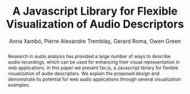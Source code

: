 --- 
  title: "A Javascript Library for Flexible Visualization of Audio Descriptors" 
  abstract: "Research in audio analysis has provided a large number of ways to describe audio recordings, which can be used for enhancing their visual representation in web applications. In this paper we present fav.js, a Javascript library for flexible visualization of audio descriptors. We explain the proposed design and demonstrate its potential for web audio applications through several visualization examples." 
  address: "Berlin" 
  author: "Anna Xambó, Pierre Alexandre Tremblay, Gerard Roma, Owen Green" 
  booktitle: "Proceedings of the International Web Audio Conference" 
  editor: "Jan Monschke, Christoph Guttandin, Norbert Schnell, Thomas Jenkinson, Jack Schaedler" 
  month: "Proceedings of the International Web Audio Conference"
  pages: "3--8" 
  publisher: "TU Berlin" 
  series: "WAC '18"
  type: "Paper"  
  year: "2018" 
  id: "2018_2" 
  tags: year2018 
  pdflink: /_data/papers/pdf/2018/2018_2.pdf
  ISSN: 2663-5844
---